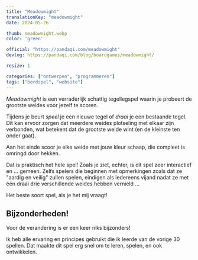 ```yaml
---
title: "Meadowmight"
translationKey: "meadowmight"
date: 2024-05-26

thumb: meadowmight.webp
color: 'green'

official: "https://pandaqi.com/meadowmight"
devlog: https://pandaqi.com/blog/boardgames/meadowmight/

resize: 1

categories: ["ontwerpen", "programmeren"]
tags: ["bordspel", "website"]
---
```


_Meadowmight_ is een verraderlijk schattig tegellegspel waarin je probeert de grootste weides voor jezelf te scoren.

Tijdens je beurt _speel_ je een nieuwe tegel of _draai_ je een bestaande tegel. Dit kan ervoor zorgen dat meerdere weides plotseling met elkaar zijn verbonden, wat betekent dat de grootste weide wint (en de kleinste ten onder gaat).

Aan het einde scoor je elke weide met jouw kleur schaap, die compleet is omringd door hekken.

Dat is praktisch het hele spel! Zoals je ziet, echter, is dit spel zeer interactief en ... gemeen. Zelfs spelers die beginnen met opmerkingen zoals dat ze "aardig en veilig" zullen spelen, eindigen als iedereens vijand nadat ze met één draai drie verschillende weides hebben vernield ...

Het beste soort spel, als je het mij vraagt!

## Bijzonderheden!

Voor de verandering is er een keer niks bijzonders!

Ik heb alle ervaring en principes gebruikt die ik leerde van de vorige 30 spellen. Dat maakte dit spel erg snel om te leren, spelen, en ook ontwikkelen.